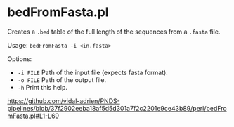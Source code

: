 # bedFromFasta.pl

Creates a `.bed` table of the full length of the sequences from a `.fasta` file.

Usage: `bedFromFasta -i <in.fasta>`

Options:
*  `-i FILE`  Path of the input file (expects fasta format).
*  `-o FILE`  Path of the output file.
*  `-h`       Print this help.

https://github.com/vidal-adrien/PNDS-pipelines/blob/37f2902eeba18af5d5d301a7f2c2201e9ce43b89/perl/bedFromFasta.pl#L1-L69
